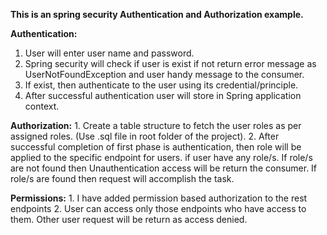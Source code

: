 **This is an spring security Authentication and Authorization example.**

**Authentication:**
1. User will enter user name and password.
2. Spring security will check  if user is exist if not return error message as UserNotFoundException and user handy message to the consumer.
3. If exist, then  authenticate to the user using its credential/principle.
4. After successful authentication user will store in Spring application context.

**Authorization:**
    1. Create a table structure to fetch the user roles as per assigned roles. (Use .sql file in root folder of the project).
    2. After successful completion of first phase is authentication, then role will be applied to the specific endpoint for users.
       if user have any role/s. If role/s are not found then Unauthentication access will be return the consumer. 
       If role/s are found then request will accomplish the task.

**Permissions:**
	1. I have added permission based authorization to the rest endpoints
	2. User can access only those endpoints who have access to them. Other user request will be return as access denied.
	
